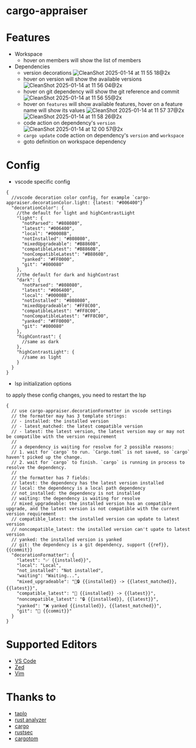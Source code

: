 # cargo-appraiser

# Features

- Workspace
  - hover on members will show the list of members
- Dependencies
  - version decorations ![CleanShot 2025-01-14 at 11 55 18@2x](https://github.com/user-attachments/assets/bad3f5ae-6242-4998-9d14-6aed0ebd9845)
  - hover on version will show the available versions ![CleanShot 2025-01-14 at 11 56 04@2x](https://github.com/user-attachments/assets/d04c73f3-9010-4ca4-b2d9-85af6afe4b59)
  - hover on git dependency will show the git reference and commit ![CleanShot 2025-01-14 at 11 56 55@2x](https://github.com/user-attachments/assets/37b70a50-27bc-4ad5-a851-ffe338682c1c)
  - hover on `features` will show available features, hover on a feature name 
    will show its values ![CleanShot 2025-01-14 at 11 57 37@2x](https://github.com/user-attachments/assets/df9fcdc7-9f7f-41e7-9fde-43f08fe7d7b4) ![CleanShot 2025-01-14 at 11 58 26@2x](https://github.com/user-attachments/assets/55b1d02b-d01f-486e-81af-282a8027be4d)
  - code action on dependency's `version`  ![CleanShot 2025-01-14 at 12 00 57@2x](https://github.com/user-attachments/assets/ad4eab3c-d47c-415c-84c9-cc3253f15306)
  - `cargo update` code action on dependency's `version` and `workspace`
  - goto definition on workspace dependency

# Config

- vscode specific config

```jsonc
{
  //vscode decoration color config, for example `cargo-appraiser.decorationColor.light: {latest: "#006400"}`
  "decorationColor": {
    //the default for light and highContrastLight
    "light": {
      "notParsed": "#808080",
      "latest": "#006400",
      "local": "#00008B",
      "notInstalled": "#808080",
      "mixedUpgradeable": "#B8860B",
      "compatibleLatest": "#B8860B",
      "nonCompatibleLatest": "#B8860B",
      "yanked": "#FF0000",
      "git": "#800080"
    },
    //the default for dark and highContrast
    "dark": {
      "notParsed": "#808080",
      "latest": "#006400",
      "local": "#00008B",
      "notInstalled": "#808080",
      "mixedUpgradeable": "#FF8C00",
      "compatibleLatest": "#FF8C00",
      "nonCompatibleLatest": "#FF8C00",
      "yanked": "#FF0000",
      "git": "#800080"
    },
    "highContrast": {
      //same as dark
    },
    "highContrastLight": {
      //same as light
    }
  }
}
```

- lsp initialization options

to apply these config changes, you need to restart the lsp

```jsonc
{
  // use cargo-appraiser.decorationFormatter in vscode settings
  // the formatter may has 3 template strings:
  // - installed: the installed version
  // - latest_matched: the latest compatible version
  // - latest: the latest version, the latest version may or may not be compatilbe with the version requirement
  //
  // a dependency is waiting for resolve for 2 possible reasons:
  // 1. wait for `cargo` to run. `Cargo.toml` is not saved, so `cargo` haven't picked up the change.
  // 2. wait for `cargo` to finish. `cargo` is running in process to resolve the dependency.
  //
  // the formatter has 7 fields:
  // latest: the dependency has the latest version installed
  // local: the dependency is a local path dependency
  // not_installed: the dependency is not installed
  // waiting: the dependency is waiting for resolve
  // mixed_upgradeable: the installed version has an compatible upgrade, and the latest version is not compatible with the current version requirement
  // compatible_latest: the installed version can update to latest version
  // noncompatible_latest: the installed version can't upate to latest version
  // yanked: the installed version is yanked
  // git: the dependency is a git dependency, support {{ref}}, {{commit}}
  "decorationFormatter": {
    "latest": "✅ {{installed}}",
    "local": "Local",
    "not_installed": "Not installed",
    "waiting": "Waiting...",
    "mixed_upgradeable": "🚀🔒 {{installed}} -> {{latest_matched}},  {{latest}}",
    "compatible_latest": "🚀 {{installed}} -> {{latest}}",
    "noncompatible_latest": "🔒 {{installed}}, {{latest}}",
    "yanked": "❌ yanked {{installed}}, {{latest_matched}}",
    "git": "🐙 {{commit}}"
  }
}
```

# Supported Editors

- [VS Code](https://marketplace.visualstudio.com/items?itemName=washan.cargo-appraiser)
- [Zed](https://github.com/washanhanzi/zed-cargo-appraiser)
- [Vim](https://github.com/washanhanzi/cargo-appraiser.nvim)

# Thanks to

- [taplo](https://github.com/tamasfe/taplo)
- [rust analyzer](https://github.com/rust-lang/rust-analyzer)
- [cargo](https://github.com/rust-lang/cargo)
- [rustsec](https://github.com/rustsec/rustsec)
- [cargotom](https://github.com/frederik-uni/cargotom)
